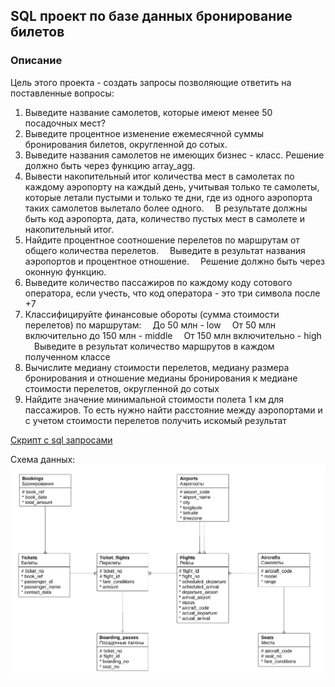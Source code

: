 ## SQL проект по базе данных бронирование билетов
  ### Описание
  Цель этого проекта - создать запросы позволяющие ответить на поставленные вопросы:
  1. Выведите название самолетов, которые имеют менее 50 посадочных мест?
2. Выведите процентное изменение ежемесячной суммы бронирования билетов, округленной до сотых.
3. Выведите названия самолетов не имеющих бизнес - класс. Решение должно быть через функцию array_agg.
4. Вывести накопительный итог количества мест в самолетах по каждому аэропорту на каждый день, учитывая только те самолеты, которые летали пустыми и только те дни, где из одного аэропорта таких самолетов вылетало более одного.
 В результате должны быть код аэропорта, дата, количество пустых мест в самолете и накопительный итог.
5. Найдите процентное соотношение перелетов по маршрутам от общего количества перелетов.
 Выведите в результат названия аэропортов и процентное отношение.
 Решение должно быть через оконную функцию.
6. Выведите количество пассажиров по каждому коду сотового оператора, если учесть, что код оператора - это три символа после +7
7. Классифицируйте финансовые обороты (сумма стоимости перелетов) по маршрутам:
 До 50 млн - low
 От 50 млн включительно до 150 млн - middle
 От 150 млн включительно - high
 Выведите в результат количество маршрутов в каждом полученном классе
8. Вычислите медиану стоимости перелетов, медиану размера бронирования и отношение медианы бронирования к медиане стоимости перелетов, округленной до сотых
9. Найдите значение минимальной стоимости полета 1 км для пассажиров. То есть нужно найти расстояние между аэропортами и с учетом стоимости перелетов получить искомый результат
 
[Скрипт с sql запросами](https://github.com/Kor-Konstantin/Kor-Konstantin.github.io/blob/1bb3ffc9d2448938bf579cdcdab6d5e282c8a8cf/projects/SQL%20project/%D0%98%D1%82%D0%BE%D0%B3%D0%BE%D0%B2%D0%B0%D1%8F%20%D1%80%D0%B0%D0%B1%D0%BE%D1%82%D0%B0%20sql.sql)

Схема данных:
![Диаграмма схемы данных](https://github.com/Kor-Konstantin/Kor-Konstantin.github.io/blob/5c99226618be0452ed6eb3ad796c92a3197a8a21/projects/SQL%20project/%D0%94%D0%B8%D0%B0%D0%B3%D1%80%D0%B0%D0%BC%D0%BC%D0%B0%20%D1%81%D1%85%D0%B5%D0%BC%D1%8B%20%D0%B4%D0%B0%D0%BD%D0%BD%D1%8B%D1%85.png)


